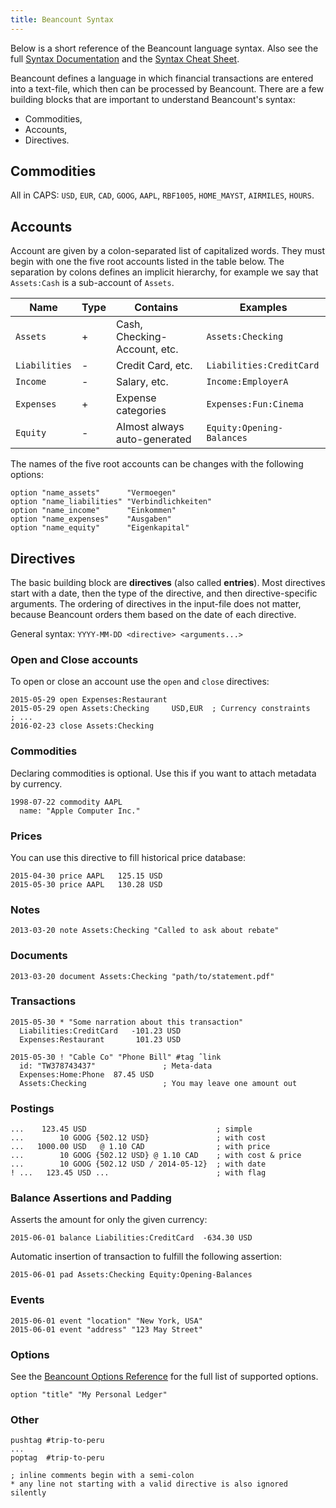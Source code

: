```yaml
---
title: Beancount Syntax
---
```


Below is a short reference of the Beancount language syntax. Also see the full
[Syntax Documentation](http://furius.ca/beancount/doc/syntax) and the
[Syntax Cheat Sheet](http://furius.ca/beancount/doc/cheatsheet).

Beancount defines a language in which financial transactions are entered into a
text-file, which then can be processed by Beancount. There are a few building
blocks that are important to understand Beancount's syntax:

- Commodities,
- Accounts,
- Directives.

## Commodities

All in CAPS: `USD`, `EUR`, `CAD`, `GOOG`, `AAPL`, `RBF1005`, `HOME_MAYST`,
`AIRMILES`, `HOURS`.

## Accounts

Account are given by a colon-separated list of capitalized words. They must
begin with one the five root accounts listed in the table below. The separation
by colons defines an implicit hierarchy, for example we say that `Assets:Cash` is a
sub-account of `Assets`.

| Name          | Type | Contains                     | Examples                  |
|---------------|------|------------------------------|---------------------------|
| `Assets`      | +    | Cash, Checking-Account, etc. | `Assets:Checking`         |
| `Liabilities` | -    | Credit Card, etc.            | `Liabilities:CreditCard`  |
| `Income`      | -    | Salary, etc.                 | `Income:EmployerA`        |
| `Expenses`    | +    | Expense categories           | `Expenses:Fun:Cinema`     |
| `Equity`      | -    | Almost always auto-generated | `Equity:Opening-Balances` |

The names of the five root accounts can be changes with the following options:

```beancount
option "name_assets"      "Vermoegen"
option "name_liabilities" "Verbindlichkeiten"
option "name_income"      "Einkommen"
option "name_expenses"    "Ausgaben"
option "name_equity"      "Eigenkapital"
```

## Directives

The basic building block are **directives** (also called **entries**).  Most
directives start with a date, then the type of the directive, and then
directive-specific arguments. The ordering of directives in the input-file does
not matter, because Beancount orders them based on the date of each directive.

General syntax: `YYYY-MM-DD <directive> <arguments...>`

### Open and Close accounts

To open or close an account use the `open` and `close` directives:

```beancount
2015-05-29 open Expenses:Restaurant
2015-05-29 open Assets:Checking     USD,EUR  ; Currency constraints
; ...
2016-02-23 close Assets:Checking
```

### Commodities

Declaring commodities is optional. Use this if you want to attach metadata by currency.

```beancount
1998-07-22 commodity AAPL
  name: "Apple Computer Inc."
```

### Prices

You can use this directive to fill historical price database:

```beancount
2015-04-30 price AAPL   125.15 USD
2015-05-30 price AAPL   130.28 USD
```

### Notes

```beancount
2013-03-20 note Assets:Checking "Called to ask about rebate"
```

### Documents

```beancount
2013-03-20 document Assets:Checking "path/to/statement.pdf"
```

### Transactions

```beancount
2015-05-30 * "Some narration about this transaction"
  Liabilities:CreditCard   -101.23 USD
  Expenses:Restaurant       101.23 USD

2015-05-30 ! "Cable Co" "Phone Bill" #tag ˆlink
  id: "TW378743437"               ; Meta-data
  Expenses:Home:Phone  87.45 USD
  Assets:Checking                 ; You may leave one amount out
```

### Postings

```beancount
...    123.45 USD                             ; simple
...        10 GOOG {502.12 USD}               ; with cost
...   1000.00 USD   @ 1.10 CAD                ; with price
...        10 GOOG {502.12 USD} @ 1.10 CAD    ; with cost & price
...        10 GOOG {502.12 USD / 2014-05-12}  ; with date
! ...   123.45 USD ...                        ; with flag
```

### Balance Assertions and Padding

Asserts the amount for only the given currency:

```beancount
2015-06-01 balance Liabilities:CreditCard  -634.30 USD
```

Automatic insertion of transaction to fulfill the following assertion:

```beancount
2015-06-01 pad Assets:Checking Equity:Opening-Balances
```

### Events

```beancount
2015-06-01 event "location" "New York, USA"
2015-06-01 event "address" "123 May Street"
```

### Options

See the [Beancount Options Reference](http://furius.ca/beancount/doc/options)
for the full list of supported options.

```beancount
option "title" "My Personal Ledger"
```

### Other

```beancount
pushtag #trip-to-peru
...
poptag  #trip-to-peru
```

```beancount
; inline comments begin with a semi-colon
* any line not starting with a valid directive is also ignored silently
```
